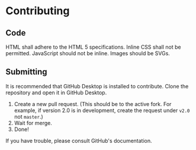 # Contributing
## Code
HTML shall adhere to the HTML 5 specifications.
Inline CSS shall not be permitted.
JavaScript should not be inline.
Images should be SVGs.

## Submitting
It is recommended that GitHub Desktop is installed to contribute. Clone the repository and open it in GitHub Desktop.
1. Create a new pull request. (This should be to the active fork. For example, if version 2.0 is in development, create the request under `v2.0` not `master`.)
2. Wait for merge.
3. Done!

If you have trouble, please consult GitHub's documentation.
